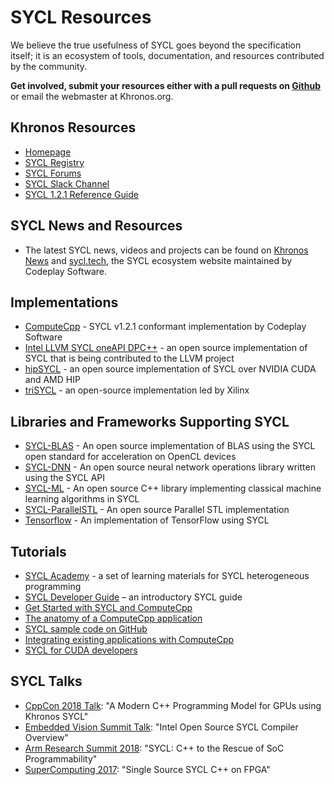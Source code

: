 # SYCL Resources

We believe the true usefulness of SYCL goes beyond the specification
itself; it is an ecosystem of tools, documentation, and resources
contributed by the community.

**Get involved, submit your resources either with a pull requests on [Github](https://github.com/KhronosGroup/Khronosdotorg/blob/master/api/sycl/resources.md)** or email the webmaster at Khronos.org.

## Khronos Resources
* [Homepage](https://www.khronos.org/sycl/)
* [SYCL Registry](https://www.khronos.org/registry/SYCL/)
* [SYCL Forums](https://community.khronos.org/c/sycl)
* [SYCL Slack Channel](https://khronosdevs.slack.com/messages/CE9UX4CHG)
* [SYCL 1.2.1 Reference Guide](https://www.khronos.org/registry/SYCL/specs/sycl-1.2.1.pdf)

## SYCL News and Resources
* The latest SYCL news, videos and projects can be found on [Khronos News](https://www.khronos.org/news/tags/tag/SYCL) and [sycl.tech](https://sycl.tech), the SYCL ecosystem website maintained by Codeplay Software.

## Implementations
* [ComputeCpp](http://developer.codeplay.com/) - SYCL v1.2.1 conformant implementation by Codeplay Software
* [Intel LLVM SYCL oneAPI
  DPC++](https://github.com/intel/llvm/tree/sycl) - an open source
  implementation of SYCL that is being contributed to the LLVM project
* [hipSYCL](https://github.com/illuhad/hipSYCL) - an open source
  implementation of SYCL over NVIDIA CUDA and AMD HIP
* [triSYCL](https://github.com/triSYCL/triSYCL) - an open-source implementation led by Xilinx

## Libraries and Frameworks Supporting SYCL
* [SYCL-BLAS](https://github.com/codeplaysoftware/sycl-blas) - An open source implementation of BLAS using the SYCL open standard for acceleration on OpenCL devices
* [SYCL-DNN](https://github.com/codeplaysoftware/SYCL-DNN) - An open source neural network operations library written using the SYCL API
* [SYCL-ML](https://github.com/codeplaysoftware/SYCL-ML) - An open source C++ library implementing classical machine learning algorithms in SYCL
* [SYCL-ParallelSTL](https://github.com/KhronosGroup/SyclParallelSTL) - An open source Parallel STL implementation
* [Tensorflow](https://github.com/codeplaysoftware/tensorflow) - An implementation of TensorFlow using SYCL

## Tutorials
* [SYCL Academy](https://github.com/codeplaysoftware/syclacademy) - a set of learning materials for SYCL heterogeneous programming
* [SYCL Developer Guide](https://developer.codeplay.com/computecppce/latest/sycl-guide-introduction) – an introductory SYCL guide
* [Get Started with SYCL and ComputeCpp](https://developer.codeplay.com/computecppce/latest/getting-started-guide)
* [The anatomy of a ComputeCpp application](https://developer.codeplay.com/computecppce/latest/anatomy-of-a-computecpp-app)
* [SYCL sample code on GitHub](https://github.com/codeplaysoftware/computecpp-sdk)
* [Integrating existing applications with ComputeCpp](https://developer.codeplay.com/computecppce/latest/integration-guide)
* [SYCL for CUDA developers](https://developer.codeplay.com/computecppce/latest/sycl-for-cuda-developers)

## SYCL Talks
* [CppCon 2018 Talk](https://www.youtube.com/embed/miqZS6aS9K0): "A Modern C++ Programming Model for GPUs using Khronos SYCL"
* [Embedded Vision Summit Talk](https://www.youtube.com/embed/H55cXqLeMLQ): "Intel Open Source SYCL Compiler Overview"
* [Arm Research Summit 2018](https://www.youtube.com/embed/XXejyI4-WEI): "SYCL: C++ to the Rescue of SoC Programmability"
* [SuperComputing 2017](https://www.youtube.com/embed/4r6FXxknJEA): "Single Source SYCL C++ on FPGA"
